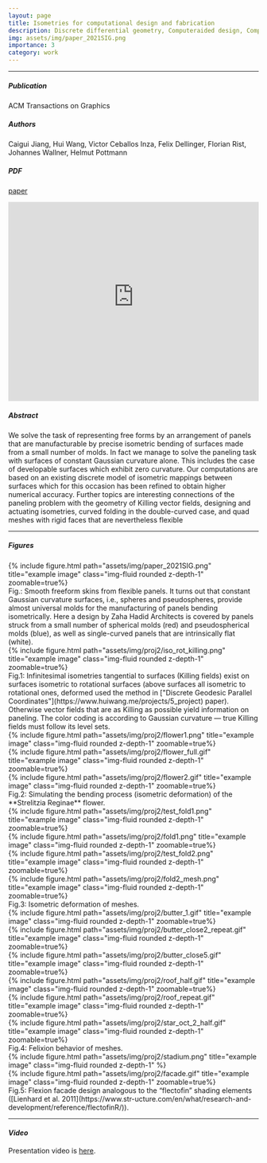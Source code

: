 ```yaml
---
layout: page
title: Isometries for computational design and fabrication
description: Discrete differential geometry, Computeraided design, Computational fabrication, Architectural geometry, Discrete isometry, Isometric registration, Killing vector field
img: assets/img/paper_2021SIG.png
importance: 3
category: work
---
```


------
##### <i class='fas fa-folder-open'>**Publication**</i><br/>
ACM Transactions on Graphics

##### <i class='fas fa-laugh-beam'>**Authors**</i><br/>
Caigui Jiang, Hui Wang, Victor Ceballos Inza, Felix Dellinger, Florian Rist, Johannes Wallner, Helmut Pottmann

##### <i class='fas fa-file-pdf'>**PDF**</i>
[paper](https://www.geometrie.tuwien.ac.at/geom/ig/publications/isoforfab/isoforfab.pdf)

<iframe src="https://www.geometrie.tuwien.ac.at/geom/ig/publications/isoforfab/isoforfab.pdf#toolbar=0" 
width="100%" height=400 frameborder="0" style="border: none;">
</iframe>

##### <i class='fas fa-align-justify'>**Abstract**</i>
We solve the task of representing free forms by an arrangement of panels
that are manufacturable by precise isometric bending of surfaces made from
a small number of molds. In fact we manage to solve the paneling task with
surfaces of constant Gaussian curvature alone. This includes the case of
developable surfaces which exhibit zero curvature. Our computations are
based on an existing discrete model of isometric mappings between surfaces
which for this occasion has been refined to obtain higher numerical accuracy.
Further topics are interesting connections of the paneling problem with the
geometry of Killing vector fields, designing and actuating isometries, curved
folding in the double-curved case, and quad meshes with rigid faces that are
nevertheless flexible

------

##### <i class='far fa-images'>**Figures**</i>

<div class="row">
    <div class="col-sm mt-3 mt-md-0">
        {% include figure.html path="assets/img/paper_2021SIG.png" title="example image" class="img-fluid rounded z-depth-1" zoomable=true%}
    </div>
</div>
Fig.: Smooth freeform skins from flexible panels. It turns out that constant
Gaussian curvature surfaces, i.e., spheres and pseudospheres, provide almost
universal molds for the manufacturing of panels bending isometrically. Here
a design by Zaha Hadid Architects is covered by panels struck from a small
number of spherical molds (red) and pseudospherical molds (blue), as well
as single-curved panels that are intrinsically flat (white).



<div class="row">
    <div class="col-sm mt-3 mt-md-0">
        {% include figure.html path="assets/img/proj2/iso_rot_killing.png" title="example image" class="img-fluid rounded z-depth-1" zoomable=true%}
    </div>
</div>
Fig.1: Infinitesimal isometries tangential to surfaces (Killing fields) exist on
surfaces isometric to rotational surfaces (above surfaces all isometric to rotational ones, deformed used the method in ["Discrete Geodesic Parallel Coordinates"](https://www.huiwang.me/projects/5_project) paper). Otherwise
vector fields that are as Killing as possible yield information on paneling.
The color coding is according to Gaussian curvature — true Killing fields
must follow its level sets.


<div class="row">
    <div class="col-sm mt-3 mt-md-0">
        {% include figure.html path="assets/img/proj2/flower1.png" title="example image" class="img-fluid rounded z-depth-1" zoomable=true%}
    </div>
</div>
<div class="row">
    <div class="col-sm mt-3 mt-md-0">
        {% include figure.html path="assets/img/proj2/flower_full.gif" title="example image" class="img-fluid rounded z-depth-1" zoomable=true%}
    </div>
    <div class="col-sm mt-3 mt-md-0">
        {% include figure.html path="assets/img/proj2/flower2.gif" title="example image" class="img-fluid rounded z-depth-1" zoomable=true%}
    </div>
</div>
Fig.2: Simulating the bending process (isometric deformation) of the **Strelitzia Reginae** flower.



<div class="row">
    <div class="col-sm mt-3 mt-md-0">
        {% include figure.html path="assets/img/proj2/test_fold1.png" title="example image" class="img-fluid rounded z-depth-1" zoomable=true%}
    </div>
    <div class="col-sm mt-3 mt-md-0">
        {% include figure.html path="assets/img/proj2/fold1.png" title="example image" class="img-fluid rounded z-depth-1" zoomable=true%}
    </div>
    <div class="col-sm mt-3 mt-md-0">
        {% include figure.html path="assets/img/proj2/test_fold2.png" title="example image" class="img-fluid rounded z-depth-1" zoomable=true%}
    </div>
    <div class="col-sm mt-3 mt-md-0">
        {% include figure.html path="assets/img/proj2/fold2_mesh.png" title="example image" class="img-fluid rounded z-depth-1" zoomable=true%}
    </div>    
</div>
Fig.3: Isometric deformation of meshes.




<div class="row">
    <div class="col-sm mt-3 mt-md-0">
        {% include figure.html path="assets/img/proj2/butter_1.gif" title="example image" class="img-fluid rounded z-depth-1" zoomable=true%}
    </div>
    <div class="col-sm mt-3 mt-md-0">
        {% include figure.html path="assets/img/proj2/butter_close2_repeat.gif" title="example image" class="img-fluid rounded z-depth-1" zoomable=true%}
    </div>
    <div class="col-sm mt-3 mt-md-0">
        {% include figure.html path="assets/img/proj2/butter_close5.gif" title="example image" class="img-fluid rounded z-depth-1" zoomable=true%}
    </div>
</div>
<div class="row">
    <div class="col-sm mt-3 mt-md-0">
        {% include figure.html path="assets/img/proj2/roof_half.gif" title="example image" class="img-fluid rounded z-depth-1" zoomable=true%}
    </div>
    <div class="col-sm mt-3 mt-md-0">
        {% include figure.html path="assets/img/proj2/roof_repeat.gif" title="example image" class="img-fluid rounded z-depth-1" zoomable=true%}
    </div>
    <div class="col-sm mt-3 mt-md-0">
        {% include figure.html path="assets/img/proj2/star_oct_2_half.gif" title="example image" class="img-fluid rounded z-depth-1" zoomable=true%}
    </div>  
</div>
Fig.4: Felixion behavior of meshes.




<div class="row">
    <div class="col-sm mt-3 mt-md-0">
        {% include figure.html path="assets/img/proj2/stadium.png" title="example image" class="img-fluid rounded z-depth-1" %}
    </div>
</div>
<div class="row">
    <div class="col-sm mt-3 mt-md-0">
        {% include figure.html path="assets/img/proj2/facade.gif" title="example image" class="img-fluid rounded z-depth-1" zoomable=true%}
    </div>
</div>
Fig.5: Flexion facade design analogous to the “flectofin” shading elements ([Lienhard et al. 2011](https://www.str-ucture.com/en/what/research-and-development/reference/flectofinR/)). 


------

#### <i class='fab fa-youtube'>**Video**</i> 
Presentation video is [here](https://dl.acm.org/doi/10.1145/3450626.3459839).


<!-- [![IMAGE_ALT](https://img.youtube.com/vi/UmX4kyB2wfg/0.jpg)](https://www.youtube.com/watch?v=UmX4kyB2wfg) -->